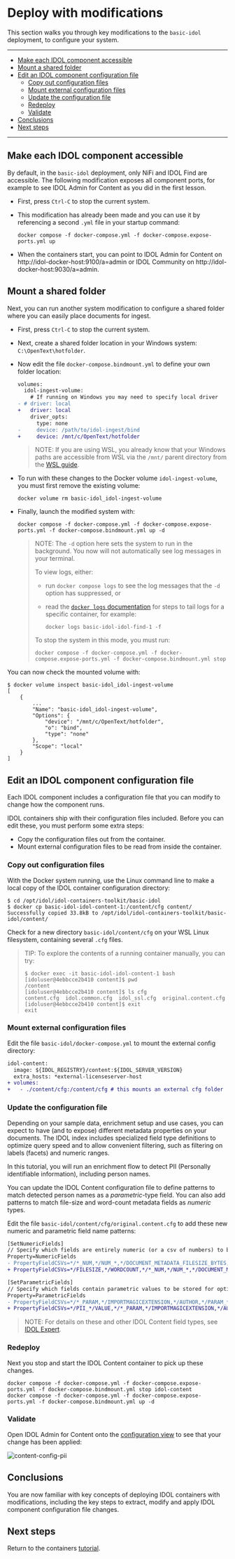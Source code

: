 # Deploy with modifications

This section walks you through key modifications to the `basic-idol` deployment, to configure your system.

---

- [Make each IDOL component accessible](#make-each-idol-component-accessible)
- [Mount a shared folder](#mount-a-shared-folder)
- [Edit an IDOL component configuration file](#edit-an-idol-component-configuration-file)
  - [Copy out configuration files](#copy-out-configuration-files)
  - [Mount external configuration files](#mount-external-configuration-files)
  - [Update the configuration file](#update-the-configuration-file)
  - [Redeploy](#redeploy)
  - [Validate](#validate)
- [Conclusions](#conclusions)
- [Next steps](#next-steps)

---

## Make each IDOL component accessible

By default, in the `basic-idol` deployment, only NiFi and IDOL Find are accessible. The following modification exposes all component ports, for example to see IDOL Admin for Content as you did in the first lesson.

- First, press `Ctrl-C` to stop the current system.

- This modification has already been made and you can use it by referencing a second `.yml` file in your startup command:

  ```
  docker compose -f docker-compose.yml -f docker-compose.expose-ports.yml up
  ```

- When the containers start, you can point to IDOL Admin for Content on http://idol-docker-host:9100/a=admin or IDOL Community on http://idol-docker-host:9030/a=admin.

## Mount a shared folder

Next, you can run another system modification to configure a shared folder where you can easily place documents for ingest.

- First, press `Ctrl-C` to stop the current system.

- Next, create a shared folder location in your Windows system: `C:\OpenText\hotfolder`.  

- Now edit the file `docker-compose.bindmount.yml` to define your own folder location:

    ```diff
    volumes:
      idol-ingest-volume:
        # If running on Windows you may need to specify local driver
    - # driver: local
    +   driver: local
        driver_opts:
          type: none
    -     device: /path/to/idol-ingest/bind
    +     device: /mnt/c/OpenText/hotfolder
    ```

    > NOTE: If you are using WSL, you already know that your Windows paths are accessible from WSL via the `/mnt/` parent directory from the [WSL guide](./SETUP_WINDOWS_WSL.md#file-system-access).

- To run with these changes to the Docker volume `idol-ingest-volume`, you must first remove the existing volume:

    ```
    docker volume rm basic-idol_idol-ingest-volume
    ```

- Finally, launch the modified system with:

    ```
    docker compose -f docker-compose.yml -f docker-compose.expose-ports.yml -f docker-compose.bindmount.yml up -d
    ```

    > NOTE: The `-d` option here sets the system to run in the background. You now will not automatically see log messages in your terminal.  
    > 
    > To view logs, either:
    > - run `docker compose logs` to see the log messages that the `-d` option has suppressed, or
    > - read the [`docker logs` documentation](https://docs.docker.com/reference/cli/docker/container/logs/) for steps to tail logs for a specific container, for example:
    >
    >    ```
    >    docker logs basic-idol-idol-find-1 -f
    >    ```
    >
    > To stop the system in this mode, you must run:
    > ```
    > docker compose -f docker-compose.yml -f docker-compose.expose-ports.yml -f docker-compose.bindmount.yml stop
    > ```

You can now check the mounted volume with:

```
$ docker volume inspect basic-idol_idol-ingest-volume
[
    {
        ...
        "Name": "basic-idol_idol-ingest-volume",
        "Options": {
            "device": "/mnt/c/OpenText/hotfolder",
            "o": "bind",
            "type": "none"
        },
        "Scope": "local"
    }
]
```

## Edit an IDOL component configuration file

Each IDOL component includes a configuration file that you can modify to change how the component runs.  

IDOL containers ship with their configuration files included. Before you can edit these, you must perform some extra steps:

- Copy the configuration files out from the container.
- Mount external configuration files to be read from inside the container.

### Copy out configuration files

With the Docker system running, use the Linux command line to make a local copy of the IDOL container configuration directory:

```
$ cd /opt/idol/idol-containers-toolkit/basic-idol
$ docker cp basic-idol-idol-content-1:/content/cfg content/
Successfully copied 33.8kB to /opt/idol/idol-containers-toolkit/basic-idol/content/
```

Check for a new directory `basic-idol/content/cfg` on your WSL Linux filesystem, containing several `.cfg` files.

> TIP: To explore the contents of a running container manually, you can try:
> 
> ```
> $ docker exec -it basic-idol-idol-content-1 bash
> [idoluser@4ebbcce2b410 content]$ pwd
> /content
> [idoluser@4ebbcce2b410 content]$ ls cfg
> content.cfg  idol.common.cfg  idol_ssl.cfg  original.content.cfg
> [idoluser@4ebbcce2b410 content]$ exit
> exit
> ```

### Mount external configuration files

Edit the file `basic-idol/docker-compose.yml` to mount the external config directory:

```diff
idol-content:
  image: ${IDOL_REGISTRY}/content:${IDOL_SERVER_VERSION}
  extra_hosts: *external-licenseserver-host
+ volumes:
+   - ./content/cfg:/content/cfg # this mounts an external cfg folder
```

### Update the configuration file

Depending on your sample data, enrichment setup and use cases, you can expect to have (and to expose) different metadata properties on your documents. The IDOL index includes specialized field type definitions to optimize query speed and to allow convenient filtering, such as filtering on labels (facets) and numeric ranges.

In this tutorial, you will run an enrichment flow to detect PII (Personally identifiable information), including person names.  

You can update the IDOL Content configuration file to define patterns to match detected person names as a *parametric*-type field. You can also add patterns to match file-size and word-count metadata fields as *numeric* types.

Edit the file `basic-idol/content/cfg/original.content.cfg` to add these new numeric and parametric field name patterns:

```diff
[SetNumericFields]
// Specify which fields are entirely numeric (or a csv of numbers) to be stored for optimised numeric matching
Property=NumericFields
- PropertyFieldCSVs=*/*_NUM,*/NUM_*,*/DOCUMENT_METADATA_FILESIZE_BYTES,*/REPOSITORY_METADATA_FILESIZE_BYTES,*/LATITUDE,*/LONGITUDE
+ PropertyFieldCSVs=*/FILESIZE,*/WORDCOUNT,*/*_NUM,*/NUM_*,*/DOCUMENT_METADATA_FILESIZE_BYTES,*/REPOSITORY_METADATA_FILESIZE_BYTES,*/LATITUDE,*/LONGITUDE

[SetParametricFields]
// Specify which fields contain parametric values to be stored for optimised parametric searching
Property=ParametricFields
- PropertyFieldCSVs=*/*_PARAM,*/IMPORTMAGICEXTENSION,*/AUTHOR,*/PARAM_*,*/DOCUMENT_KEYVIEW_CONTENTTYPE_STRING,*/DOCUMENT_METADATA_AUTHOR_STRING,*/DOCUMENT_METADATA_CREATOR_STRING,*/DOCUMENT_METADATA_FROM_STRING,*/DOCUMENT_METADATA_TO_STRING,*/DOCUMENT_METADATA_PRIORITY_STRING,*/DOCUMENT_METADATA_HASATTACHMENTS_BOOLEAN,*/CATEGORY_TITLE
+ PropertyFieldCSVs=*/PII_*/VALUE,*/*_PARAM,*/IMPORTMAGICEXTENSION,*/AUTHOR,*/PARAM_*,*/DOCUMENT_KEYVIEW_CONTENTTYPE_STRING,*/DOCUMENT_METADATA_AUTHOR_STRING,*/DOCUMENT_METADATA_CREATOR_STRING,*/DOCUMENT_METADATA_FROM_STRING,*/DOCUMENT_METADATA_TO_STRING,*/DOCUMENT_METADATA_PRIORITY_STRING,*/DOCUMENT_METADATA_HASATTACHMENTS_BOOLEAN,*/CATEGORY_TITLE
```

> NOTE: For details on these and other IDOL Content field types, see [IDOL Expert](https://www.microfocus.com/documentation/idol/IDOL_11_6/IDOLServer/Guides/html/English/expert/index.html#IDOLExpert/Fields/Field_Properties.htm#FieldsForSearch).

### Redeploy

Next you stop and start the IDOL Content container to pick up these changes.

```
docker compose -f docker-compose.yml -f docker-compose.expose-ports.yml -f docker-compose.bindmount.yml stop idol-content
docker compose -f docker-compose.yml -f docker-compose.expose-ports.yml -f docker-compose.bindmount.yml up -d
```

### Validate

Open IDOL Admin for Content onto the [configuration view](http://idol-docker-host:9100/a=admin#page/config/SetParametricFields) to see that your change has been applied:

![content-config-pii](figs/content-config-pii.png)

## Conclusions

You are now familiar with key concepts of deploying IDOL containers with modifications, including the key steps to extract, modify and apply IDOL component configuration file changes.

## Next steps

Return to the containers [tutorial](./README.md#ingest-documents-with-nifi).
